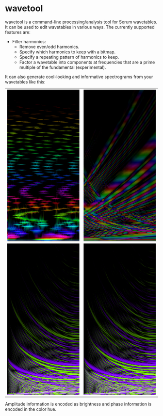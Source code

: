 # wavetool

wavetool is a command-line processing/analysis tool for Serum wavetables. It can
be used to edit wavetables in various ways. The currently supported features
are:

- Filter harmonics:
    - Remove even/odd harmonics.
    - Specify which harmonics to keep with a bitmap.
    - Specify a repeating pattern of harmonics to keep.
    - Factor a wavetable into components at frequencies that are a prime
      multiple of the fundamental (experimental).

It can also generate cool-looking and informative spectrograms from your
wavetables like this:

|                                           |                                            |
|-------------------------------------------|--------------------------------------------|
| <img src="/docs/images/spectrum_1.png" height="500px" /> | <img src="/docs/images/spectrum_2.png" height="500px" /> |
| <img src="/docs/images/spectrum_3.png" height="500px" /> | <img src="/docs/images/spectrum_3.png" height="500px" /> |

Amplitude information is encoded as brightness and phase information is encoded
in the color hue.
